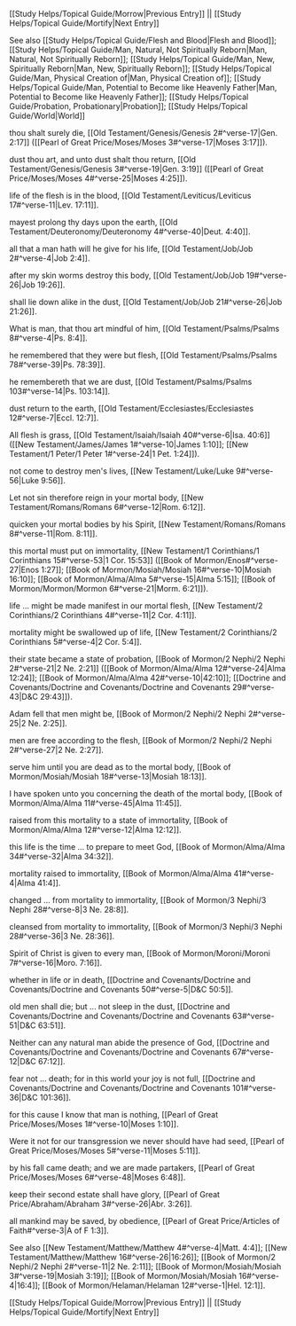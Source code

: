 [[Study Helps/Topical Guide/Morrow|Previous Entry]]  ||  [[Study Helps/Topical Guide/Mortify|Next Entry]]

 See also [[Study Helps/Topical Guide/Flesh and Blood|Flesh and Blood]]; [[Study Helps/Topical Guide/Man, Natural, Not Spiritually Reborn|Man, Natural, Not Spiritually Reborn]]; [[Study Helps/Topical Guide/Man, New, Spiritually Reborn|Man, New, Spiritually Reborn]]; [[Study Helps/Topical Guide/Man, Physical Creation of|Man, Physical Creation of]]; [[Study Helps/Topical Guide/Man, Potential to Become like Heavenly Father|Man, Potential to Become like Heavenly Father]]; [[Study Helps/Topical Guide/Probation, Probationary|Probation]]; [[Study Helps/Topical Guide/World|World]]

 thou shalt surely die, [[Old Testament/Genesis/Genesis 2#^verse-17|Gen. 2:17]] ([[Pearl of Great Price/Moses/Moses 3#^verse-17|Moses 3:17]]).

 dust thou art, and unto dust shalt thou return, [[Old Testament/Genesis/Genesis 3#^verse-19|Gen. 3:19]] ([[Pearl of Great Price/Moses/Moses 4#^verse-25|Moses 4:25]]).

 life of the flesh is in the blood, [[Old Testament/Leviticus/Leviticus 17#^verse-11|Lev. 17:11]].

 mayest prolong thy days upon the earth, [[Old Testament/Deuteronomy/Deuteronomy 4#^verse-40|Deut. 4:40]].

 all that a man hath will he give for his life, [[Old Testament/Job/Job 2#^verse-4|Job 2:4]].

 after my skin worms destroy this body, [[Old Testament/Job/Job 19#^verse-26|Job 19:26]].

 shall lie down alike in the dust, [[Old Testament/Job/Job 21#^verse-26|Job 21:26]].

 What is man, that thou art mindful of him, [[Old Testament/Psalms/Psalms 8#^verse-4|Ps. 8:4]].

 he remembered that they were but flesh, [[Old Testament/Psalms/Psalms 78#^verse-39|Ps. 78:39]].

 he remembereth that we are dust, [[Old Testament/Psalms/Psalms 103#^verse-14|Ps. 103:14]].

 dust return to the earth, [[Old Testament/Ecclesiastes/Ecclesiastes 12#^verse-7|Eccl. 12:7]].

 All flesh is grass, [[Old Testament/Isaiah/Isaiah 40#^verse-6|Isa. 40:6]] ([[New Testament/James/James 1#^verse-10|James 1:10]]; [[New Testament/1 Peter/1 Peter 1#^verse-24|1 Pet. 1:24]]).

 not come to destroy men's lives, [[New Testament/Luke/Luke 9#^verse-56|Luke 9:56]].

 Let not sin therefore reign in your mortal body, [[New Testament/Romans/Romans 6#^verse-12|Rom. 6:12]].

 quicken your mortal bodies by his Spirit, [[New Testament/Romans/Romans 8#^verse-11|Rom. 8:11]].

 this mortal must put on immortality, [[New Testament/1 Corinthians/1 Corinthians 15#^verse-53|1 Cor. 15:53]] ([[Book of Mormon/Enos#^verse-27|Enos 1:27]]; [[Book of Mormon/Mosiah/Mosiah 16#^verse-10|Mosiah 16:10]]; [[Book of Mormon/Alma/Alma 5#^verse-15|Alma 5:15]]; [[Book of Mormon/Mormon/Mormon 6#^verse-21|Morm. 6:21]]).

 life ... might be made manifest in our mortal flesh, [[New Testament/2 Corinthians/2 Corinthians 4#^verse-11|2 Cor. 4:11]].

 mortality might be swallowed up of life, [[New Testament/2 Corinthians/2 Corinthians 5#^verse-4|2 Cor. 5:4]].

 their state became a state of probation, [[Book of Mormon/2 Nephi/2 Nephi 2#^verse-21|2 Ne. 2:21]] ([[Book of Mormon/Alma/Alma 12#^verse-24|Alma 12:24]]; [[Book of Mormon/Alma/Alma 42#^verse-10|42:10]]; [[Doctrine and Covenants/Doctrine and Covenants/Doctrine and Covenants 29#^verse-43|D&C 29:43]]).

 Adam fell that men might be, [[Book of Mormon/2 Nephi/2 Nephi 2#^verse-25|2 Ne. 2:25]].

 men are free according to the flesh, [[Book of Mormon/2 Nephi/2 Nephi 2#^verse-27|2 Ne. 2:27]].

 serve him until you are dead as to the mortal body, [[Book of Mormon/Mosiah/Mosiah 18#^verse-13|Mosiah 18:13]].

 I have spoken unto you concerning the death of the mortal body, [[Book of Mormon/Alma/Alma 11#^verse-45|Alma 11:45]].

 raised from this mortality to a state of immortality, [[Book of Mormon/Alma/Alma 12#^verse-12|Alma 12:12]].

 this life is the time ... to prepare to meet God, [[Book of Mormon/Alma/Alma 34#^verse-32|Alma 34:32]].

 mortality raised to immortality, [[Book of Mormon/Alma/Alma 41#^verse-4|Alma 41:4]].

 changed ... from mortality to immortality, [[Book of Mormon/3 Nephi/3 Nephi 28#^verse-8|3 Ne. 28:8]].

 cleansed from mortality to immortality, [[Book of Mormon/3 Nephi/3 Nephi 28#^verse-36|3 Ne. 28:36]].

 Spirit of Christ is given to every man, [[Book of Mormon/Moroni/Moroni 7#^verse-16|Moro. 7:16]].

 whether in life or in death, [[Doctrine and Covenants/Doctrine and Covenants/Doctrine and Covenants 50#^verse-5|D&C 50:5]].

 old men shall die; but ... not sleep in the dust, [[Doctrine and Covenants/Doctrine and Covenants/Doctrine and Covenants 63#^verse-51|D&C 63:51]].

 Neither can any natural man abide the presence of God, [[Doctrine and Covenants/Doctrine and Covenants/Doctrine and Covenants 67#^verse-12|D&C 67:12]].

 fear not ... death; for in this world your joy is not full, [[Doctrine and Covenants/Doctrine and Covenants/Doctrine and Covenants 101#^verse-36|D&C 101:36]].

 for this cause I know that man is nothing, [[Pearl of Great Price/Moses/Moses 1#^verse-10|Moses 1:10]].

 Were it not for our transgression we never should have had seed, [[Pearl of Great Price/Moses/Moses 5#^verse-11|Moses 5:11]].

 by his fall came death; and we are made partakers, [[Pearl of Great Price/Moses/Moses 6#^verse-48|Moses 6:48]].

 keep their second estate shall have glory, [[Pearl of Great Price/Abraham/Abraham 3#^verse-26|Abr. 3:26]].

 all mankind may be saved, by obedience, [[Pearl of Great Price/Articles of Faith#^verse-3|A of F 1:3]].

 See also [[New Testament/Matthew/Matthew 4#^verse-4|Matt. 4:4]]; [[New Testament/Matthew/Matthew 16#^verse-26|16:26]]; [[Book of Mormon/2 Nephi/2 Nephi 2#^verse-11|2 Ne. 2:11]]; [[Book of Mormon/Mosiah/Mosiah 3#^verse-19|Mosiah 3:19]]; [[Book of Mormon/Mosiah/Mosiah 16#^verse-4|16:4]]; [[Book of Mormon/Helaman/Helaman 12#^verse-1|Hel. 12:1]].

[[Study Helps/Topical Guide/Morrow|Previous Entry]]  ||  [[Study Helps/Topical Guide/Mortify|Next Entry]]